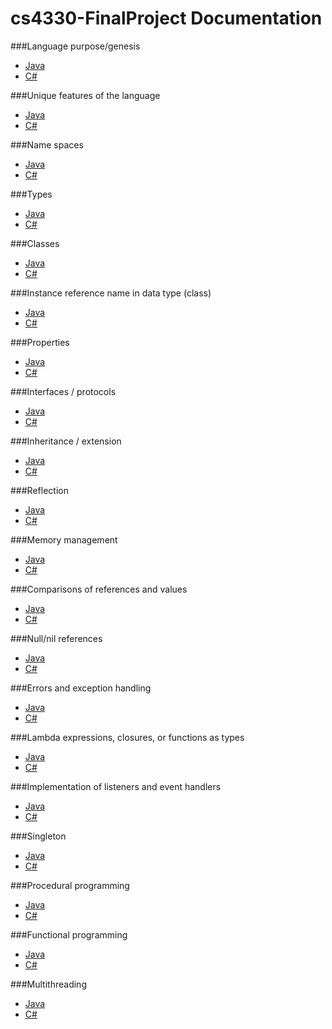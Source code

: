 # cs4330-FinalProject Documentation

###Language purpose/genesis
  - [Java]()
  - [C#]()

###Unique features of the language
  - [Java]()
  - [C#]()

###Name spaces
  - [Java]()
  - [C#]()

###Types
  - [Java]()
  - [C#]()

###Classes
  - [Java]()
  - [C#]()

###Instance reference name in data type (class)
  - [Java]()
  - [C#]()

###Properties
  - [Java]()
  - [C#]()

###Interfaces / protocols
  - [Java]()
  - [C#]()

###Inheritance / extension
  - [Java]()
  - [C#]()

###Reflection
  - [Java]()
  - [C#]()

###Memory management
  - [Java]()
  - [C#]()

###Comparisons of references and values
  - [Java]()
  - [C#]()

###Null/nil references
  - [Java]()
  - [C#]()

###Errors and exception handling
  - [Java]()
  - [C#]()

###Lambda expressions, closures, or functions as types
  - [Java]()
  - [C#]()

###Implementation of listeners and event handlers
  - [Java]()
  - [C#]()

###Singleton
  - [Java]()
  - [C#]()

###Procedural programming
  - [Java]()
  - [C#]()

###Functional programming
  - [Java]()
  - [C#]()

###Multithreading
  - [Java]()
  - [C#]()
